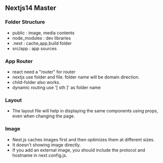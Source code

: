## Nextjs14 Master 

### Folder Structure
- public : image, media contents
- node_modules : dev libraries
- .next : cache,app,build folder
- src/app : app sources

### App Router
- react need a "router" for router
- nextjs use folder and file. folder name will be domain direction.
- child-folder also works. 
- dynamic routing use '[ sth ]' as folder name

### Layout
- The layout file will help in displaying the same components using props, even when changing the page.


### Image 
- Next.js caches images first and then optimizes them at different sizes.
- It doesn't showing image directly. 
- If you add an external image, you should include the protocol and hostname in next.config.js.



